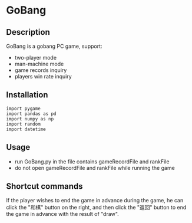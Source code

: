 # GoBang

## Description

GoBang is a gobang PC game, support:

* two-player mode
* man-machine mode
* game records inquiry
* players win rate inquiry

## Installation

```
import pygame
import pandas as pd
import numpy as np
import random
import datetime
```

## Usage

* run GoBang.py in the file contains gameRecordFile and rankFile
* do not open gameRecordFile and rankFile while running the game

## Shortcut commands

If the player wishes to end the game in advance during the game, he can click the "和棋" button on the right, and then click the "返回" button to end the game in advance with the result of  "draw".
